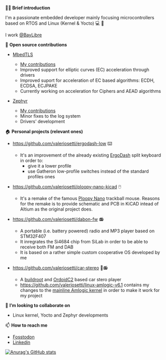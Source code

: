 🧑‍🦱 **Brief introduction**

I'm a passionate embedded developer mainly focusing microcontrollers based on RTOS and Linux (Kernel & Yocto) 💻 🐧 

I work [@BayLibre](https://baylibre.com/)

👯 **Open source contributions**

- [MbedTLS](https://github.com/Mbed-TLS/mbedtls)
  - [My contributions](https://github.com/Mbed-TLS/mbedtls/pulls?q=is%3Apr+author%3Avaleriosetti+)
  - Improved support for elliptic curves (EC) acceleration through drivers
  - Improved suport for acceleration of EC based algorithms: ECDH, ECDSA, ECJPAKE
  - Currently working on acceleration for Ciphers and AEAD algorithms

- [Zephyr](https://github.com/zephyrproject-rtos/zephyr)
  - [My contributions](https://github.com/zephyrproject-rtos/zephyr/pulls?q=is%3Apr+author%3Avaleriosetti+)
  - Minor fixes to the log system
  - Drivers' development

🏠 **Personal projects (relevant ones)**

- https://github.com/valeriosetti/ergodash-low ⌨️
  - It's an improvement of the already existing [ErgoDash](https://github.com/omkbd/ErgoDash) split keyboard in order to:
    - give it a lower profile
    - use Gatheron low-profile switches instead of the standard profiles ones

- https://github.com/valeriosetti/ploopy-nano-kicad 🖱️
  - It's a remake of the famous [Ploopy Nano](https://github.com/ploopyco/nano-trackball) trackball mouse. Reasons for the remake is to provide schematic and PCB in KiCAD intead of Altium as the original project does.

- https://github.com/valeriosetti/dabon-fw 📻
  - A portable (i.e. battery powered) radio and MP3 player based on STM32F407
  - It inregrates the Si4684 chip from SiLab in order to be able to receive both FM and DAB
  - It is based on a rather simple custom cooperative OS developed by me
 
- https://github.com/valeriosetti/car-stereo 🚙📻
  - A [buildroot](https://github.com/buildroot/buildroot) and [OrdoidC2](https://www.hardkernel.com/shop/odroid-c2/) based car stero player
  - https://github.com/valeriosetti/linux-amlogic-v6.1 contains my changes to the [mainline Amlogic kernel](https://linux-meson.com/) in order to make it work for my project
 
👯 **I’m looking to collaborate on**

- Linux kernel, Yocto and Zephyr developments

📫 **How to reach me**
- [Fosstodon](https://fosstodon.org/@settuz)
- [Linkedin](https://www.linkedin.com/in/valerio-setti-96021059?lipi=urn%3Ali%3Apage%3Ad_flagship3_profile_view_base_contact_details%3B9HoCl2j1QwmCssLeteXCTQ%3D%3D)


[![Anurag's GitHub stats](https://github-readme-stats.vercel.app/api?username=valeriosetti)](https://github.com/anuraghazra/github-readme-stats)

<!--
**valeriosetti/valeriosetti** is a ✨ _special_ ✨ repository because its `README.md` (this file) appears on your GitHub profile.

Here are some ideas to get you started:

- 🔭 I’m currently working on ...
- 🌱 I’m currently learning ...
- 👯 I’m looking to collaborate on ...
- 🤔 I’m looking for help with ...
- 💬 Ask me about ...
- 📫 How to reach me: ...
- 😄 Pronouns: ...
- ⚡ Fun fact: ...
-->

